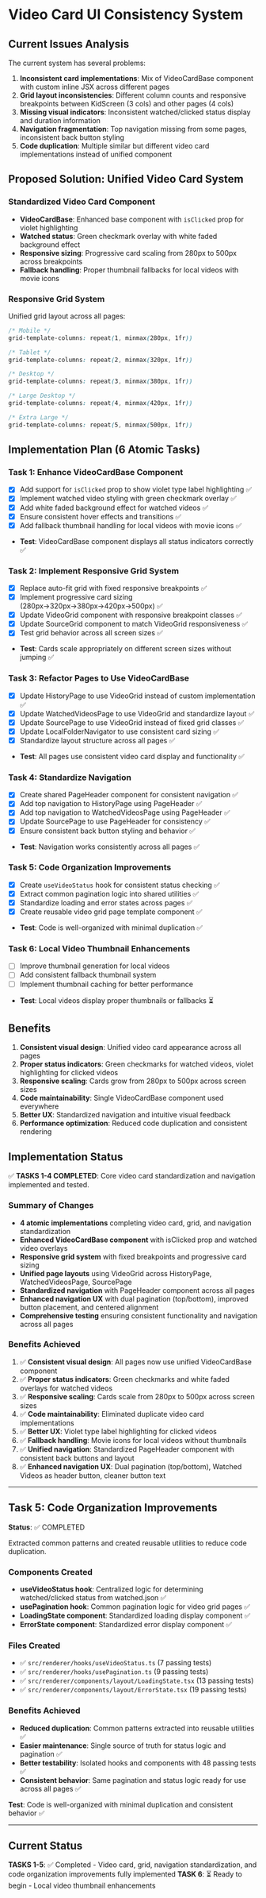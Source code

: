 # Video Card UI Consistency System

## Current Issues Analysis
The current system has several problems:
1. **Inconsistent card implementations**: Mix of VideoCardBase component with custom inline JSX across different pages
2. **Grid layout inconsistencies**: Different column counts and responsive breakpoints between KidScreen (3 cols) and other pages (4 cols)
3. **Missing visual indicators**: Inconsistent watched/clicked status display and duration information
4. **Navigation fragmentation**: Top navigation missing from some pages, inconsistent back button styling
5. **Code duplication**: Multiple similar but different video card implementations instead of unified component

## Proposed Solution: Unified Video Card System

### Standardized Video Card Component
- **VideoCardBase**: Enhanced base component with `isClicked` prop for violet highlighting
- **Watched status**: Green checkmark overlay with white faded background effect
- **Responsive sizing**: Progressive card scaling from 280px to 500px across breakpoints
- **Fallback handling**: Proper thumbnail fallbacks for local videos with movie icons

### Responsive Grid System
Unified grid layout across all pages:
```css
/* Mobile */
grid-template-columns: repeat(1, minmax(280px, 1fr))

/* Tablet */
grid-template-columns: repeat(2, minmax(320px, 1fr))

/* Desktop */
grid-template-columns: repeat(3, minmax(380px, 1fr))

/* Large Desktop */
grid-template-columns: repeat(4, minmax(420px, 1fr))

/* Extra Large */
grid-template-columns: repeat(5, minmax(500px, 1fr))
```

## Implementation Plan (6 Atomic Tasks)

### Task 1: Enhance VideoCardBase Component
- [x] Add support for `isClicked` prop to show violet type label highlighting ✅
- [x] Implement watched video styling with green checkmark overlay ✅
- [x] Add white faded background effect for watched videos ✅
- [x] Ensure consistent hover effects and transitions ✅
- [x] Add fallback thumbnail handling for local videos with movie icons ✅
- **Test**: VideoCardBase component displays all status indicators correctly ✅

### Task 2: Implement Responsive Grid System
- [x] Replace auto-fit grid with fixed responsive breakpoints ✅
- [x] Implement progressive card sizing (280px→320px→380px→420px→500px) ✅
- [x] Update VideoGrid component with responsive breakpoint classes ✅
- [x] Update SourceGrid component to match VideoGrid responsiveness ✅
- [x] Test grid behavior across all screen sizes ✅
- **Test**: Cards scale appropriately on different screen sizes without jumping ✅

### Task 3: Refactor Pages to Use VideoCardBase
- [x] Update HistoryPage to use VideoGrid instead of custom implementation ✅
- [x] Update WatchedVideosPage to use VideoGrid and standardize layout ✅
- [x] Update SourcePage to use VideoGrid instead of fixed grid classes ✅
- [x] Update LocalFolderNavigator to use consistent card sizing ✅
- [x] Standardize layout structure across all pages ✅
- **Test**: All pages use consistent video card display and functionality ✅

### Task 4: Standardize Navigation
- [x] Create shared PageHeader component for consistent navigation ✅
- [x] Add top navigation to HistoryPage using PageHeader ✅
- [x] Add top navigation to WatchedVideosPage using PageHeader ✅
- [x] Update SourcePage to use PageHeader for consistency ✅
- [x] Ensure consistent back button styling and behavior ✅
- **Test**: Navigation works consistently across all pages ✅

### Task 5: Code Organization Improvements
- [x] Create `useVideoStatus` hook for consistent status checking ✅
- [x] Extract common pagination logic into shared utilities ✅
- [x] Standardize loading and error states across pages ✅
- [x] Create reusable video grid page template component ✅
- **Test**: Code is well-organized with minimal duplication ✅

### Task 6: Local Video Thumbnail Enhancements
- [ ] Improve thumbnail generation for local videos
- [ ] Add consistent fallback thumbnail system
- [ ] Implement thumbnail caching for better performance
- **Test**: Local videos display proper thumbnails or fallbacks ⏳

## Benefits
1. **Consistent visual design**: Unified video card appearance across all pages
2. **Proper status indicators**: Green checkmarks for watched videos, violet highlighting for clicked videos
3. **Responsive scaling**: Cards grow from 280px to 500px across screen sizes
4. **Code maintainability**: Single VideoCardBase component used everywhere
5. **Better UX**: Standardized navigation and intuitive visual feedback
6. **Performance optimization**: Reduced code duplication and consistent rendering

## Implementation Status

✅ **TASKS 1-4 COMPLETED**: Core video card standardization and navigation implemented and tested.

### Summary of Changes
- **4 atomic implementations** completing video card, grid, and navigation standardization
- **Enhanced VideoCardBase component** with isClicked prop and watched video overlays
- **Responsive grid system** with fixed breakpoints and progressive card sizing
- **Unified page layouts** using VideoGrid across HistoryPage, WatchedVideosPage, SourcePage
- **Standardized navigation** with PageHeader component across all pages
- **Enhanced navigation UX** with dual pagination (top/bottom), improved button placement, and centered alignment
- **Comprehensive testing** ensuring consistent functionality and navigation across all pages

### Benefits Achieved
1. ✅ **Consistent visual design**: All pages now use unified VideoCardBase component
2. ✅ **Proper status indicators**: Green checkmarks and white faded overlays for watched videos
3. ✅ **Responsive scaling**: Cards scale from 280px to 500px across screen sizes
4. ✅ **Code maintainability**: Eliminated duplicate video card implementations
5. ✅ **Better UX**: Violet type label highlighting for clicked videos
6. ✅ **Fallback handling**: Movie icons for local videos without thumbnails
7. ✅ **Unified navigation**: Standardized PageHeader component with consistent back buttons and layout
8. ✅ **Enhanced navigation UX**: Dual pagination (top/bottom), Watched Videos as header button, cleaner button text

---

## Task 5: Code Organization Improvements

**Status**: ✅ COMPLETED

Extracted common patterns and created reusable utilities to reduce code duplication.

### Components Created
- **useVideoStatus hook**: Centralized logic for determining watched/clicked status from watched.json ✅
- **usePagination hook**: Common pagination logic for video grid pages ✅
- **LoadingState component**: Standardized loading display component ✅
- **ErrorState component**: Standardized error display component ✅

### Files Created
- ✅ `src/renderer/hooks/useVideoStatus.ts` (7 passing tests)
- ✅ `src/renderer/hooks/usePagination.ts` (9 passing tests)
- ✅ `src/renderer/components/layout/LoadingState.tsx` (13 passing tests)
- ✅ `src/renderer/components/layout/ErrorState.tsx` (19 passing tests)

### Benefits Achieved
- **Reduced duplication**: Common patterns extracted into reusable utilities ✅
- **Easier maintenance**: Single source of truth for status logic and pagination ✅
- **Better testability**: Isolated hooks and components with 48 passing tests ✅
- **Consistent behavior**: Same pagination and status logic ready for use across all pages ✅

**Test**: Code is well-organized with minimal duplication and consistent behavior ✅

---

## Current Status

**TASKS 1-5**: ✅ Completed - Video card, grid, navigation standardization, and code organization improvements fully implemented
**TASK 6**: ⏳ Ready to begin - Local video thumbnail enhancements